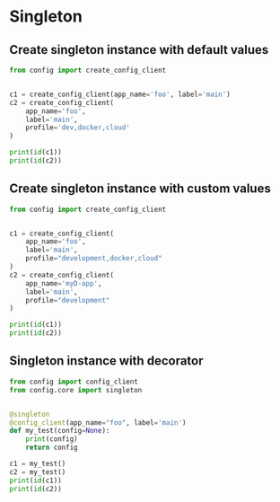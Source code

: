 # Singleton

## Create singleton instance with default values

``` py linenums="1"
from config import create_config_client


c1 = create_config_client(app_name='foo', label='main')
c2 = create_config_client(
    app_name='foo',
    label='main',
    profile='dev,docker,cloud'
)

print(id(c1))
print(id(c2))
```

## Create singleton instance with custom values

``` py linenums="1"
from config import create_config_client


c1 = create_config_client(
    app_name='foo',
    label='main',
    profile="development,docker,cloud"
)
c2 = create_config_client(
    app_name='myD-app',
    label='main',
    profile="development"
)

print(id(c1))
print(id(c2))
```

## Singleton instance with decorator

``` py linenums="1"
from config import config_client
from config.core import singleton


@singleton
@config_client(app_name="foo", label='main')
def my_test(config=None):
    print(config)
    return config

c1 = my_test()
c2 = my_test()
print(id(c1))
print(id(c2))
```
